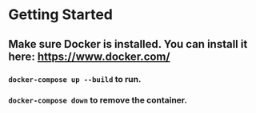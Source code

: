 # Getting Started
## Make sure Docker is installed. You can install it here: https://www.docker.com/
### `docker-compose up --build` to run. 
### `docker-compose down` to remove the container.
